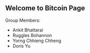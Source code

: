 ## Welcome to Bitcoin Page

Group Members:
* Ankit Bhattarai
* Ruggles Bohannon 
* Yorng Chhieng Chheng
* Doris Yu 


